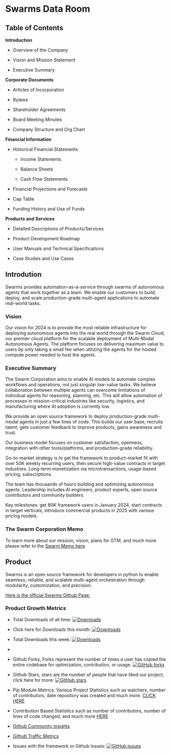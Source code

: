 # Swarms Data Room

## Table of Contents

**Introduction**

- Overview of the Company

- Vision and Mission Statement

- Executive Summary

**Corporate Documents**

- Articles of Incorporation

- Bylaws

- Shareholder Agreements

- Board Meeting Minutes

- Company Structure and Org Chart

**Financial Information**

- Historical Financial Statements
  
  - Income Statements

  - Balance Sheets

  - Cash Flow Statements

- Financial Projections and Forecasts

- Cap Table

- Funding History and Use of Funds

**Products and Services**

- Detailed Descriptions of Products/Services

- Product Development Roadmap

- User Manuals and Technical Specifications

- Case Studies and Use Cases


## **Introdution**
Swarms provides automation-as-a-service through swarms of autonomous agents that work together as a team. We enable our customers to build, deploy, and scale production-grade multi-agent applications to automate real-world tasks.


### **Vision**
Our vision for 2024 is to provide the most reliable infrastructure for deploying autonomous agents into the real world through the Swarm Cloud, our premier cloud platform for the scalable deployment of Multi-Modal Autonomous Agents. The platform focuses on delivering maximum value to users by only taking a small fee when utilizing the agents for the hosted compute power needed to host the agents.

### **Executive Summary**
The Swarm Corporation aims to enable AI models to automate complex workflows and operations, not just singular low-value tasks. We believe collaboration between multiple agents can overcome limitations of individual agents for reasoning, planning, etc. This will allow automation of processes in mission-critical industries like security, logistics, and manufacturing where AI adoption is currently low.  

We provide an open source framework to deploy production-grade multi-modal agents in just a few lines of code. This builds our user base, recruits talent, gets customer feedback to improve products, gains awareness and trust.

Our business model focuses on customer satisfaction, openness, integration with other tools/platforms, and production-grade reliability. 

Go-to-market strategy is to get the framework to product-market fit with over 50K weekly recurring users, then secure high-value contracts in target industries. Long-term monetization via microtransactions, usage-based pricing, subscriptions.

The team has thousands of hours building and optimizing autonomous agents. Leadership includes AI engineers, product experts, open source contributors and community builders.

Key milestones: get 80K framework users in January 2024, start contracts in target verticals, introduce commercial products in 2025 with various pricing models.


### **The Swarm Corporation Memo**
To learn more about our mission, vision, plans for GTM, and much more please refer to the [Swarm Memo here](https://docs.google.com/document/d/1hS_nv_lFjCqLfnJBoF6ULY9roTbSgSuCkvXvSUSc7Lo/edit?usp=sharing)


## **Product**
Swarms is an open source framework for developers in python to enable seamless, reliable, and scalable multi-agent orchestration through modularity, customization, and precision.

[Here is the official Swarms Github Page:](https://github.com/kyegomez/swarms)

### Product Growth Metrics

- Total Downloads of all time: [![Downloads](https://static.pepy.tech/badge/swarms)](https://pepy.tech/project/swarms)

- Click here for Downloads this month: [![Downloads](https://static.pepy.tech/badge/swarms/month)](https://pepy.tech/project/swarms)

- Total Downloads this week: [![Downloads](https://static.pepy.tech/badge/swarms/week)](https://pepy.tech/project/swarms)
- 
- Github Forks, Forks represent the number of times a user has copied the entire codebase for optimization, contribution, or usage. [![GitHub forks](https://img.shields.io/github/forks/kyegomez/swarms)](https://github.com/kyegomez/swarms/network) 

- Github Stars, stars are the number of people that have liked our project, click here for more: [![GitHub stars](https://img.shields.io/github/stars/kyegomez/swarms)](https://github.com/kyegomez/swarms/stargazers)

- Pip Module Metrics: Various Project Statistics such as watchers, number of contributors, date repository was created and much more. [CLICK HERE](https://libraries.io/github/kyegomez/swarms)

- Contribution Based Statistics such as number of contributors, number of lines of code changed, and much more [HERE](https://github.com/kyegomez/swarms/graphs/contributors)

- [Github Community insights](https://github.com/kyegomez/swarms/graphs/community)

- [Github Traffic Metrics](https://github.com/kyegomez/swarms/graphs/traffic)

- Issues with the framework or Github Issues: [![GitHub issues](https://img.shields.io/github/issues/kyegomez/swarms)](https://github.com/kyegomez/swarms/issues)
